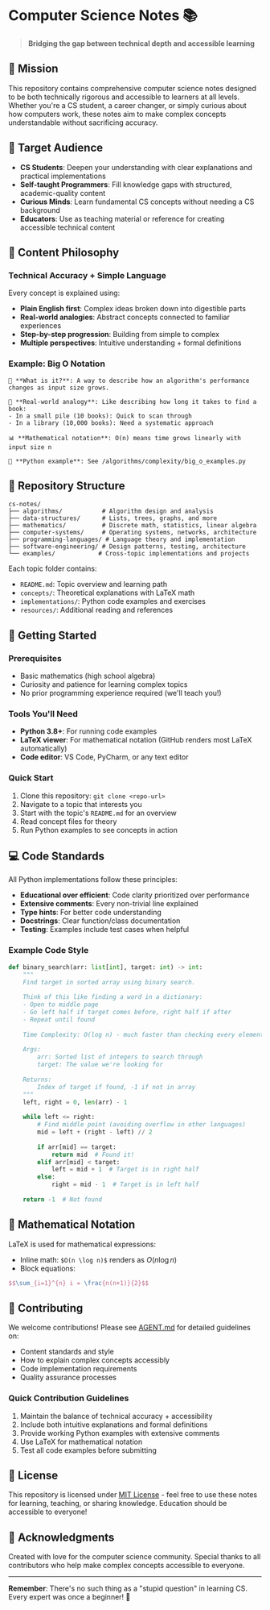 # Computer Science Notes 📚

> **Bridging the gap between technical depth and accessible learning**

## 🎯 Mission

This repository contains comprehensive computer science notes designed to be both technically rigorous and accessible to learners at all levels. Whether you're a CS student, a career changer, or simply curious about how computers work, these notes aim to make complex concepts understandable without sacrificing accuracy.

## 👥 Target Audience

- **CS Students**: Deepen your understanding with clear explanations and practical implementations
- **Self-taught Programmers**: Fill knowledge gaps with structured, academic-quality content
- **Curious Minds**: Learn fundamental CS concepts without needing a CS background
- **Educators**: Use as teaching material or reference for creating accessible technical content

## 🧠 Content Philosophy

### Technical Accuracy + Simple Language
Every concept is explained using:
- **Plain English first**: Complex ideas broken down into digestible parts
- **Real-world analogies**: Abstract concepts connected to familiar experiences  
- **Step-by-step progression**: Building from simple to complex
- **Multiple perspectives**: Intuitive understanding + formal definitions

### Example: Big O Notation
```
🤔 **What is it?**: A way to describe how an algorithm's performance changes as input size grows.

🏃 **Real-world analogy**: Like describing how long it takes to find a book:
- In a small pile (10 books): Quick to scan through
- In a library (10,000 books): Need a systematic approach

📊 **Mathematical notation**: O(n) means time grows linearly with input size n

🐍 **Python example**: See /algorithms/complexity/big_o_examples.py
```

## 📁 Repository Structure

```
cs-notes/
├── algorithms/           # Algorithm design and analysis
├── data-structures/      # Lists, trees, graphs, and more
├── mathematics/          # Discrete math, statistics, linear algebra
├── computer-systems/     # Operating systems, networks, architecture
├── programming-languages/ # Language theory and implementation
├── software-engineering/ # Design patterns, testing, architecture
└── examples/            # Cross-topic implementations and projects
```

Each topic folder contains:
- `README.md`: Topic overview and learning path
- `concepts/`: Theoretical explanations with LaTeX math
- `implementations/`: Python code examples and exercises
- `resources/`: Additional reading and references

## 🚀 Getting Started

### Prerequisites
- Basic mathematics (high school algebra)
- Curiosity and patience for learning complex topics
- No prior programming experience required (we'll teach you!)

### Tools You'll Need
- **Python 3.8+**: For running code examples
- **LaTeX viewer**: For mathematical notation (GitHub renders most LaTeX automatically)
- **Code editor**: VS Code, PyCharm, or any text editor

### Quick Start
1. Clone this repository: `git clone <repo-url>`
2. Navigate to a topic that interests you
3. Start with the topic's `README.md` for an overview
4. Read concept files for theory
5. Run Python examples to see concepts in action

## 💻 Code Standards

All Python implementations follow these principles:
- **Educational over efficient**: Code clarity prioritized over performance
- **Extensive comments**: Every non-trivial line explained
- **Type hints**: For better code understanding
- **Docstrings**: Clear function/class documentation
- **Testing**: Examples include test cases when helpful

### Example Code Style
```python
def binary_search(arr: list[int], target: int) -> int:
    """
    Find target in sorted array using binary search.
    
    Think of this like finding a word in a dictionary:
    - Open to middle page
    - Go left half if target comes before, right half if after
    - Repeat until found
    
    Time Complexity: O(log n) - much faster than checking every element!
    
    Args:
        arr: Sorted list of integers to search through
        target: The value we're looking for
    
    Returns:
        Index of target if found, -1 if not in array
    """
    left, right = 0, len(arr) - 1
    
    while left <= right:
        # Find middle point (avoiding overflow in other languages)
        mid = left + (right - left) // 2
        
        if arr[mid] == target:
            return mid  # Found it!
        elif arr[mid] < target:
            left = mid + 1  # Target is in right half
        else:
            right = mid - 1  # Target is in left half
    
    return -1  # Not found
```

## 📐 Mathematical Notation

LaTeX is used for mathematical expressions:
- Inline math: `$O(n \log n)$` renders as $O(n \log n)$
- Block equations: 
```latex
$$\sum_{i=1}^{n} i = \frac{n(n+1)}{2}$$
```

## 🤝 Contributing

We welcome contributions! Please see [AGENT.md](./AGENT.md) for detailed guidelines on:
- Content standards and style
- How to explain complex concepts accessibly  
- Code implementation requirements
- Quality assurance processes

### Quick Contribution Guidelines
1. Maintain the balance of technical accuracy + accessibility
2. Include both intuitive explanations and formal definitions
3. Provide working Python examples with extensive comments
4. Use LaTeX for mathematical notation
5. Test all code examples before submitting

## 📜 License

This repository is licensed under [MIT License](LICENSE) - feel free to use these notes for learning, teaching, or sharing knowledge. Education should be accessible to everyone!

## 🌟 Acknowledgments

Created with love for the computer science community. Special thanks to all contributors who help make complex concepts accessible to everyone.

---

**Remember**: There's no such thing as a "stupid question" in learning CS. Every expert was once a beginner! 🚀 